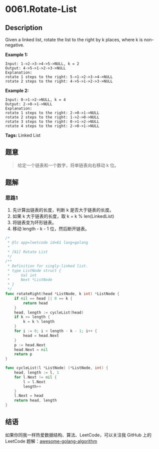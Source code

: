 # 0061.Rotate-List

## Description

Given a linked list, rotate the list to the right by k places, where k is non-negative.

**Example 1:**

```text
Input: 1->2->3->4->5->NULL, k = 2
Output: 4->5->1->2->3->NULL
Explanation:
rotate 1 steps to the right: 5->1->2->3->4->NULL
rotate 2 steps to the right: 4->5->1->2->3->NULL
```

**Example 2:**

```text
Input: 0->1->2->NULL, k = 4
Output: 2->0->1->NULL
Explanation:
rotate 1 steps to the right: 2->0->1->NULL
rotate 2 steps to the right: 1->2->0->NULL
rotate 3 steps to the right: 0->1->2->NULL
rotate 4 steps to the right: 2->0->1->NULL
```

**Tags:** Linked List

## 题意

> 给定一个链表和一个数字，将单链表向右移动 k 位。

## 题解

### 思路1

1. 先计算出链表的长度，判断 k 是否大于链表的长度。
2. 如果 k 大于链表的长度，取 k = k % len\(LinkedList\)
3. 将链表变为环形链表。
4. 移动 length - k - 1 位，然后断开链表。

```go
/*
 * @lc app=leetcode id=61 lang=golang
 *
 * [61] Rotate List
 */
/**
 * Definition for singly-linked list.
 * type ListNode struct {
 *     Val int
 *     Next *ListNode
 * }
 */
func rotateRight(head *ListNode, k int) *ListNode {
    if nil == head || 0 == k {
        return head
    }
    head, length := cycleList(head)
    if k >= length {
        k = k % length
    }
    for i := 0; i < length - k - 1; i++ {
        head = head.Next
    }
    p := head.Next
    head.Next = nil
    return p
}

func cycleList(l *ListNode) (*ListNode, int) {
    head, length := l, 1
    for l.Next != nil {
        l = l.Next
        length++
    }
    l.Next = head
    return head, length
}
```

## 结语

如果你同我一样热爱数据结构、算法、LeetCode，可以关注我 GitHub 上的 LeetCode 题解：[awesome-golang-algorithm](https://github.com/kylesliu/awesome-golang-algorithm)

